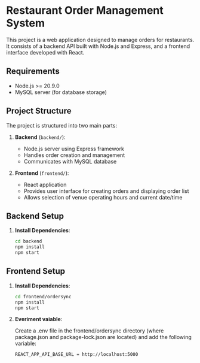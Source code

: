 # Restaurant Order Management System

This project is a web application designed to manage orders for restaurants. It consists of a backend API built with Node.js and Express, and a frontend interface developed with React.

## Requirements

- Node.js >= 20.9.0
- MySQL server (for database storage)

## Project Structure

The project is structured into two main parts:

1. **Backend** (`backend/`):
   - Node.js server using Express framework
   - Handles order creation and management
   - Communicates with MySQL database

2. **Frontend** (`frontend/`):
   - React application
   - Provides user interface for creating orders and displaying order list
   - Allows selection of venue operating hours and current date/time

## Backend Setup

1. **Install Dependencies**:
   ```bash
   cd backend
   npm install
   npm start
## Frontend Setup

1. **Install Dependencies**:
   ```bash
   cd frontend/ordersync
   npm install
   npm start

1. **Everiment vaiable**:
    
   Create a .env file in the frontend/ordersync directory (where package.json and package-lock.json are located) and add the following variable:
   ```bash
   REACT_APP_API_BASE_URL = http://localhost:5000
